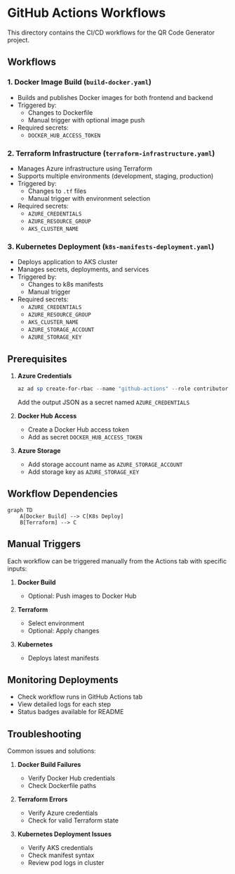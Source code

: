 # GitHub Actions Workflows

This directory contains the CI/CD workflows for the QR Code Generator project.

## Workflows

### 1. Docker Image Build (`build-docker.yaml`)
- Builds and publishes Docker images for both frontend and backend
- Triggered by:
  - Changes to Dockerfile
  - Manual trigger with optional image push
- Required secrets:
  - `DOCKER_HUB_ACCESS_TOKEN`

### 2. Terraform Infrastructure (`terraform-infrastructure.yaml`)
- Manages Azure infrastructure using Terraform
- Supports multiple environments (development, staging, production)
- Triggered by:
  - Changes to `.tf` files
  - Manual trigger with environment selection
- Required secrets:
  - `AZURE_CREDENTIALS`
  - `AZURE_RESOURCE_GROUP`
  - `AKS_CLUSTER_NAME`

### 3. Kubernetes Deployment (`k8s-manifests-deployment.yaml`)
- Deploys application to AKS cluster
- Manages secrets, deployments, and services
- Triggered by:
  - Changes to k8s manifests
  - Manual trigger
- Required secrets:
  - `AZURE_CREDENTIALS`
  - `AZURE_RESOURCE_GROUP`
  - `AKS_CLUSTER_NAME`
  - `AZURE_STORAGE_ACCOUNT`
  - `AZURE_STORAGE_KEY`

## Prerequisites

1. **Azure Credentials**
   ```powershell
   az ad sp create-for-rbac --name "github-actions" --role contributor --scopes /subscriptions/<subscription-id> --sdk-auth
   ```
   Add the output JSON as a secret named `AZURE_CREDENTIALS`

2. **Docker Hub Access**
   - Create a Docker Hub access token
   - Add as secret `DOCKER_HUB_ACCESS_TOKEN`

3. **Azure Storage**
   - Add storage account name as `AZURE_STORAGE_ACCOUNT`
   - Add storage key as `AZURE_STORAGE_KEY`

## Workflow Dependencies

```mermaid
graph TD
    A[Docker Build] --> C[K8s Deploy]
    B[Terraform] --> C
```

## Manual Triggers

Each workflow can be triggered manually from the Actions tab with specific inputs:

1. **Docker Build**
   - Optional: Push images to Docker Hub

2. **Terraform**
   - Select environment
   - Optional: Apply changes

3. **Kubernetes**
   - Deploys latest manifests

## Monitoring Deployments

- Check workflow runs in GitHub Actions tab
- View detailed logs for each step
- Status badges available for README

## Troubleshooting

Common issues and solutions:

1. **Docker Build Failures**
   - Verify Docker Hub credentials
   - Check Dockerfile paths

2. **Terraform Errors**
   - Verify Azure credentials
   - Check for valid Terraform state

3. **Kubernetes Deployment Issues**
   - Verify AKS credentials
   - Check manifest syntax
   - Review pod logs in cluster